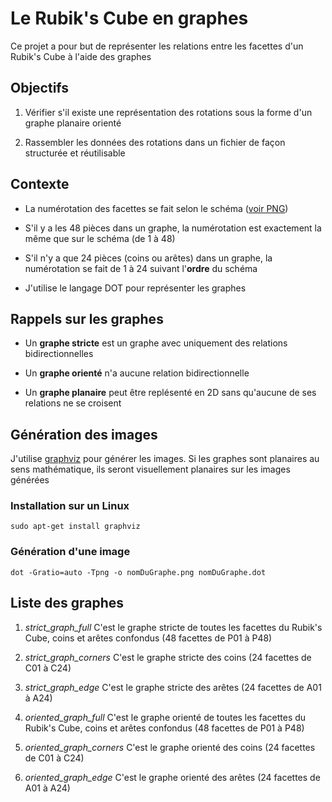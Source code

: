 # Le Rubik's Cube en graphes

Ce projet a pour but de représenter les relations entre les facettes d'un Rubik's Cube à l'aide des graphes

## Objectifs

1. Vérifier s'il existe une représentation des rotations sous la forme d'un graphe planaire orienté

2. Rassembler les données des rotations dans un fichier de façon structurée et réutilisable

## Contexte

- La numérotation des facettes se fait selon le schéma ([voir PNG](./schema.png))

- S'il y a les 48 pièces dans un graphe, la numérotation est exactement la même que sur le schéma (de 1 à 48)

- S'il n'y a que 24 pièces (coins ou arêtes) dans un graphe, la numérotation se fait de 1 à 24 suivant l'**ordre** du schéma

- J'utilise le langage DOT pour représenter les graphes

## Rappels sur les graphes

- Un **graphe stricte** est un graphe avec uniquement des relations bidirectionnelles

- Un **graphe orienté** n'a aucune relation bidirectionnelle

- Un **graphe planaire** peut être replésenté en 2D sans qu'aucune de ses relations ne se croisent

## Génération des images

J'utilise [graphviz](https://www.graphviz.org/) pour générer les images. Si les graphes sont planaires au sens mathématique, ils seront visuellement planaires sur les images générées

### Installation sur un Linux

```shell
sudo apt-get install graphviz
```

### Génération d'une image

```shell
dot -Gratio=auto -Tpng -o nomDuGraphe.png nomDuGraphe.dot
```

## Liste des graphes

1. *strict_graph_full*
    C'est le graphe stricte de toutes les facettes du Rubik's Cube, coins et arêtes confondus (48 facettes de P01 à P48)

2. *strict_graph_corners*
    C'est le graphe stricte des coins (24 facettes de C01 à C24)

3. *strict_graph_edge*
    C'est le graphe stricte des arêtes (24 facettes de A01 à A24)

4. *oriented_graph_full*
    C'est le graphe orienté de toutes les facettes du Rubik's Cube, coins et arêtes confondus (48 facettes de P01 à P48)

5. *oriented_graph_corners*
    C'est le graphe orienté des coins (24 facettes de C01 à C24)

6. *oriented_graph_edge*
    C'est le graphe orienté des arêtes (24 facettes de A01 à A24)
